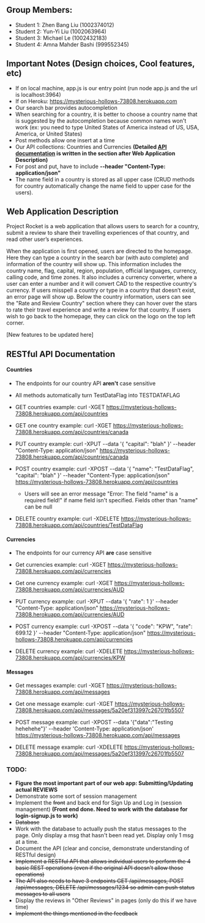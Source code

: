 ## Group Members:
- Student 1: Zhen Bang Liu (1002374012)
- Student 2: Yun-Yi Liu (1002063964)
- Student 3: Michael Le (1002432183)
- Student 4: Amna Mahder Bashi (999552345)

## Important Notes (Design choices, Cool features, etc)
- If on local machine, app.js is our entry point (run node app.js and the url is localhost:3964)
- If on Heroku: https://mysterious-hollows-73808.herokuapp.com
- Our search bar provides autocompletion
- When searching for a country, it is better to choose a country name that is suggested by the autocompletion because common names won't work (ex: you need to type United States of America instead of US, USA, America, or United States)
- Post methods allow one insert at a time
- Our API collections: Countries and Currencies **(Detailed [API documentation](https://github.com/FallCSC309/assignment-3-teamrocket/blob/master/Solutions.md#web-application-description) is written in the section after Web Application Description)**
- For post and put, have to include **--header "Content-Type: application/json"**
- The name field in a country is stored as all upper case (CRUD methods for country automatically change the name field to upper case for the users).

## Web Application Description

Project Rocket is a web application that allows users to search for a country, submit a review to share their travelling experiences of that country, and read other user’s experiences.

When the application is first opened, users are directed to the homepage. Here they can type a country in the search bar (with auto complete) and information of the country will show up. This information includes the country name, flag, capital, region, population, official languages, currency, calling code, and time zones. It also includes a currency converter, where a user can enter a number and it will convert CAD to the respective country's currency. If users misspell a country or type in a country that doesn’t exist, an error page will show up. Below the country information, users can see the "Rate and Review Country" section where they can hover over the stars to rate their travel experience and write a review for that country. If users wish to go back to the homepage, they can click on the logo on the top left corner.

[New features to be updated here]

## RESTful API Documentation

#### Countries
- The endpoints for our country API **aren't** case sensitive

- All methods automatically turn TestDataFlag into TESTDATAFLAG

- GET countries example: curl -XGET https://mysterious-hollows-73808.herokuapp.com/api/countries

- GET one country example: curl -XGET https://mysterious-hollows-73808.herokuapp.com/api/countries/canada

- PUT country example: curl -XPUT --data '{ "capital": "blah" }'  --header "Content-Type: application/json" https://mysterious-hollows-73808.herokuapp.com/api/countries/canada

- POST country example: curl -XPOST --data '{ "name": "TestDataFlag", "capital": "blah" }'  --header "Content-Type: application/json" https://mysterious-hollows-73808.herokuapp.com/api/countries
  - Users will see an error message "Error: The field "name" is a required field!" if name field isn't specified. Fields other than "name" can be null

- DELETE country example: curl -XDELETE https://mysterious-hollows-73808.herokuapp.com/api/countries/TestDataFlag



#### Currencies
- The endpoints for our currency API **are** case sensitive

- Get currencies example: curl -XGET https://mysterious-hollows-73808.herokuapp.com/api/currencies

- Get one currency example: curl -XGET https://mysterious-hollows-73808.herokuapp.com/api/currencies/AUD

- PUT currency example: curl -XPUT --data '{ "rate": 1 }'  --header "Content-Type: application/json" https://mysterious-hollows-73808.herokuapp.com/api/currencies/AUD

- POST currency example: curl -XPOST --data '{ "code": "KPW", "rate": 699.12 }'  --header "Content-Type: application/json" https://mysterious-hollows-73808.herokuapp.com/api/currencies

- DELETE currency example: curl -XDELETE https://mysterious-hollows-73808.herokuapp.com/api/currencies/KPW



#### Messages
- Get messages example: curl -XGET https://mysterious-hollows-73808.herokuapp.com/api/messages

- Get one message example: curl -XGET https://mysterious-hollows-73808.herokuapp.com/api/messages/5a20ef313997c26701fb5507

- POST message example: curl -XPOST --data '{"data":"Testing hehehehe"}' --header 'Content-Type: application/json' https://mysterious-hollows-73808.herokuapp.com/api/messages


- DELETE message example: curl -XDELETE https://mysterious-hollows-73808.herokuapp.com/api/messages/5a20ef313997c26701fb5507



### TODO:
- **Figure the most important part of our web app: Submitting/Updating actual REVIEWS**
- Demonstrate some sort of session management
- Implement the <del>front</del> and back end for Sign Up and Log in (session management) **(Front end done. Need to work with the database for login-signup.js to work)**
- <del>Database</del>
- Work with the database to actually push the status messages to the page. Only display a msg that hasn't been read yet. Display only 1 msg at a time.
- Document the API (clear and concise, demonstrate understanding of RESTful design)
- <del>Implement a RESTful API that allows individual users to perform the 4 basic REST operations (even if the original API doesn't allow those operations)</del>
- <del>The API also needs to have 3 endpoints GET /api/messages, POST /api/messages, DELETE /api/messages/1234 so admin can push status messages to all users </del>
- Display the reviews in "Other Reviews" in pages (only do this if we have time)
- <del>Implement the things mentioned in the feedback</del>
